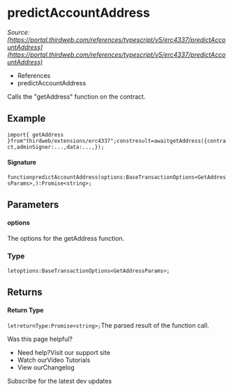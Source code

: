 # predictAccountAddress

*Source: [https://portal.thirdweb.com/references/typescript/v5/erc4337/predictAccountAddress](https://portal.thirdweb.com/references/typescript/v5/erc4337/predictAccountAddress)*

* References
* predictAccountAddress

Calls the "getAddress" function on the contract.

## Example

`import{ getAddress }from"thirdweb/extensions/erc4337";constresult=awaitgetAddress({contract,adminSigner:...,data:...,});`
#### Signature

`functionpredictAccountAddress(options:BaseTransactionOptions<GetAddressParams>,):Promise<string>;`
## Parameters

#### options

The options for the getAddress function.

### Type

`letoptions:BaseTransactionOptions<GetAddressParams>;`
## Returns

#### Return Type

`letreturnType:Promise<string>;`The parsed result of the function call.

Was this page helpful?

* Need help?Visit our support site
* Watch ourVideo Tutorials
* View ourChangelog

Subscribe for the latest dev updates

